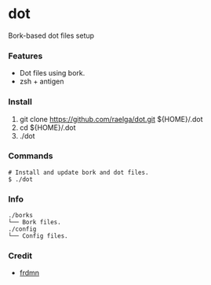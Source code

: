 dot
========

Bork-based dot files setup 

### Features

* Dot files using bork.
* zsh + antigen

### Install

1. git clone https://github.com/raelga/dot.git ${HOME}/.dot
2. cd ${HOME}/.dot
3. ./dot

### Commands

```
# Install and update bork and dot files.
$ ./dot
```

### Info

```
./borks
└── Bork files.
./config
└── Config files.
```

### Credit

* [frdmn](https://github.com/frdmn/dotfiles)
